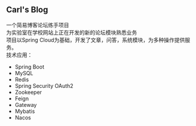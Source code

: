 ## Carl's Blog
一个简易博客论坛练手项目  
为实验室在学校网站上正在开发的新的论坛模块熟悉业务  
项目以Spring Cloud为基础，开发了文章，问答，系统模块，为多种操作提供服务。  
技术应用： 
- Spring Boot
- MySQL
- Redis
- Spring Security OAuth2
- Zookeeper
- Feign
- Gateway
- Mybatis
- Nacos

